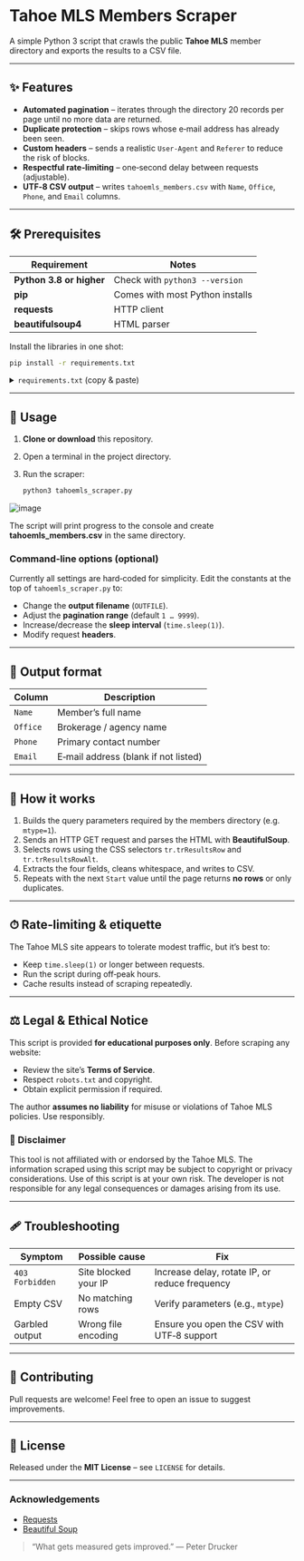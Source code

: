 # Tahoe MLS Members Scraper

A simple Python 3 script that crawls the public **Tahoe MLS** member directory and exports the results to a CSV file.

---

## ✨ Features

* **Automated pagination** – iterates through the directory 20 records per page until no more data are returned.
* **Duplicate protection** – skips rows whose e‑mail address has already been seen.
* **Custom headers** – sends a realistic `User‑Agent` and `Referer` to reduce the risk of blocks.
* **Respectful rate‑limiting** – one‑second delay between requests (adjustable).
* **UTF‑8 CSV output** – writes `tahoemls_members.csv` with `Name`, `Office`, `Phone`, and `Email` columns.

---

## 🛠 Prerequisites

| Requirement              | Notes                           |
| ------------------------ | ------------------------------- |
| **Python 3.8 or higher** | Check with `python3 --version`  |
| **pip**                  | Comes with most Python installs |
| **requests**             | HTTP client                     |
| **beautifulsoup4**       | HTML parser                     |

Install the libraries in one shot:

```bash
pip install -r requirements.txt
```

<details>
<summary><code>requirements.txt</code> (copy & paste)</summary>

```
requests
beautifulsoup4
```

</details>

---

## 🚀 Usage

1. **Clone or download** this repository.
2. Open a terminal in the project directory.
3. Run the scraper:

   ```bash
   python3 tahoemls_scraper.py
   ```
![image](https://github.com/user-attachments/assets/5409004a-e87e-4a83-a17e-5fc4301d1f70)

The script will print progress to the console and create **tahoemls\_members.csv** in the same directory.

### Command‑line options (optional)

Currently all settings are hard‑coded for simplicity. Edit the constants at the top of `tahoemls_scraper.py` to:

* Change the **output filename** (`OUTFILE`).
* Adjust the **pagination range** (default `1 … 9999`).
* Increase/decrease the **sleep interval** (`time.sleep(1)`).
* Modify request **headers**.

---

## 📄 Output format

| Column   | Description                          |
| -------- | ------------------------------------ |
| `Name`   | Member’s full name                   |
| `Office` | Brokerage / agency name              |
| `Phone`  | Primary contact number               |
| `Email`  | E‑mail address (blank if not listed) |

---

## 🧩 How it works

1. Builds the query parameters required by the members directory (e.g. `mtype=1`).
2. Sends an HTTP GET request and parses the HTML with **BeautifulSoup**.
3. Selects rows using the CSS selectors `tr.trResultsRow` and `tr.trResultsRowAlt`.
4. Extracts the four fields, cleans whitespace, and writes to CSV.
5. Repeats with the next `Start` value until the page returns **no rows** or only duplicates.

---

## ⏱ Rate‑limiting & etiquette

The Tahoe MLS site appears to tolerate modest traffic, but it’s best to:

* Keep `time.sleep(1)` or longer between requests.
* Run the script during off‑peak hours.
* Cache results instead of scraping repeatedly.

---

## ⚖️ Legal & Ethical Notice

This script is provided **for educational purposes only**. Before scraping any website:

* Review the site’s **Terms of Service**.
* Respect `robots.txt` and copyright.
* Obtain explicit permission if required.

The author **assumes no liability** for misuse or violations of Tahoe MLS policies. Use responsibly.

### 📢 Disclaimer

This tool is not affiliated with or endorsed by the Tahoe MLS. The information scraped using this script may be subject to copyright or privacy considerations. Use of this script is at your own risk. The developer is not responsible for any legal consequences or damages arising from its use.

---

## 🩹 Troubleshooting

| Symptom         | Possible cause       | Fix                                            |
| --------------- | -------------------- | ---------------------------------------------- |
| `403 Forbidden` | Site blocked your IP | Increase delay, rotate IP, or reduce frequency |
| Empty CSV       | No matching rows     | Verify parameters (e.g., `mtype`)              |
| Garbled output  | Wrong file encoding  | Ensure you open the CSV with UTF‑8 support     |

---

## 🤝 Contributing

Pull requests are welcome! Feel free to open an issue to suggest improvements.

---

## 📜 License

Released under the **MIT License** – see `LICENSE` for details.

---

### Acknowledgements

* [Requests](https://docs.python-requests.org/)
* [Beautiful Soup](https://www.crummy.com/software/BeautifulSoup/)

> “What gets measured gets improved.” — Peter Drucker
